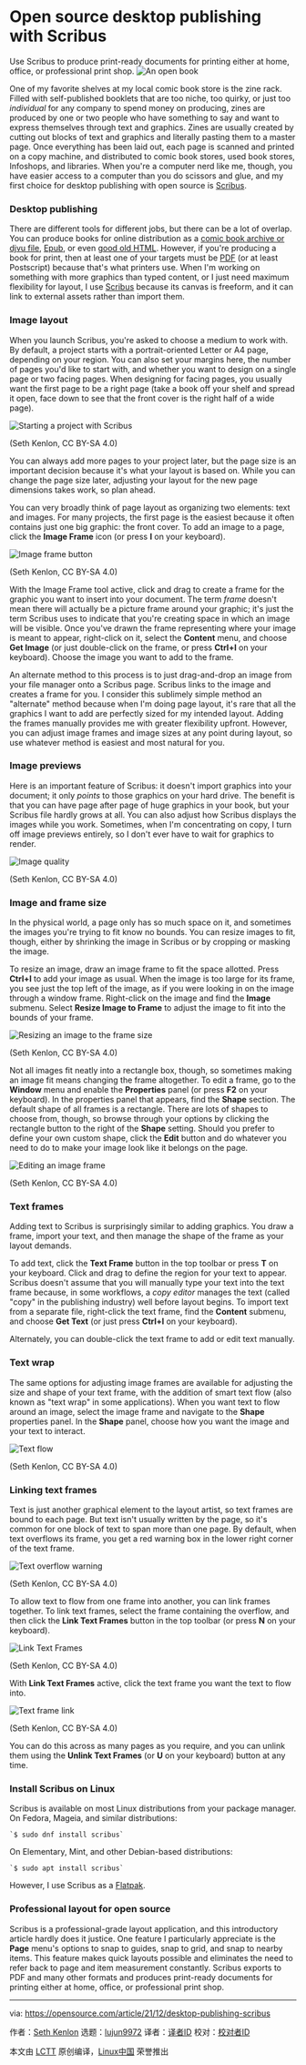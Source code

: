 [#]: subject: "Open source desktop publishing with Scribus"
[#]: via: "https://opensource.com/article/21/12/desktop-publishing-scribus"
[#]: author: "Seth Kenlon https://opensource.com/users/seth"
[#]: collector: "lujun9972"
[#]: translator: " "
[#]: reviewer: " "
[#]: publisher: " "
[#]: url: " "

Open source desktop publishing with Scribus
======
Use Scribus to produce print-ready documents for printing either at
home, office, or professional print shop.
![An open book][1]

One of my favorite shelves at my local comic book store is the zine rack. Filled with self-published booklets that are too niche, too quirky, or just too _individual_ for any company to spend money on producing, zines are produced by one or two people who have something to say and want to express themselves through text and graphics. Zines are usually created by cutting out blocks of text and graphics and literally pasting them to a master page. Once everything has been laid out, each page is scanned and printed on a copy machine, and distributed to comic book stores, used book stores, Infoshops, and libraries. When you're a computer nerd like me, though, you have easier access to a computer than you do scissors and glue, and my first choice for desktop publishing with open source is [Scribus][2].

### Desktop publishing

There are different tools for different jobs, but there can be a lot of overlap. You can produce books for online distribution as a [comic book archive or djvu file][3], [Epub][4], or even [good old HTML][5]. However, if you're producing a book for print, then at least one of your targets must be [PDF][6] (or at least Postscript) because that's what printers use. When I'm working on something with more graphics than typed content, or I just need maximum flexibility for layout, I use [Scribus][2] because its canvas is freeform, and it can link to external assets rather than import them.

### Image layout

When you launch Scribus, you're asked to choose a medium to work with. By default, a project starts with a portrait-oriented Letter or A4 page, depending on your region. You can also set your margins here, the number of pages you'd like to start with, and whether you want to design on a single page or two facing pages. When designing for facing pages, you usually want the first page to be a right page (take a book off your shelf and spread it open, face down to see that the front cover is the right half of a wide page).

![Starting a project with Scribus][7]

(Seth Kenlon, CC BY-SA 4.0)

You can always add more pages to your project later, but the page size is an important decision because it's what your layout is based on. While you can change the page size later, adjusting your layout for the new page dimensions takes work, so plan ahead.

You can very broadly think of page layout as organizing two elements: text and images. For many projects, the first page is the easiest because it often contains just one big graphic: the front cover. To add an image to a page, click the **Image Frame** icon (or press **I** on your keyboard).

![Image frame button][8]

(Seth Kenlon, CC BY-SA 4.0)

With the Image Frame tool active, click and drag to create a frame for the graphic you want to insert into your document. The term _frame_ doesn't mean there will actually be a picture frame around your graphic; it's just the term Scribus uses to indicate that you're creating space in which an image will be visible. Once you've drawn the frame representing where your image is meant to appear, right-click on it, select the **Content** menu, and choose **Get Image** (or just double-click on the frame, or press **Ctrl+I** on your keyboard). Choose the image you want to add to the frame.

An alternate method to this process is to just drag-and-drop an image from your file manager onto a Scribus page. Scribus links to the image and creates a frame for you. I consider this sublimely simple method an "alternate" method because when I'm doing page layout, it's rare that all the graphics I want to add are perfectly sized for my intended layout. Adding the frames manually provides me with greater flexibility upfront. However, you can adjust image frames and image sizes at any point during layout, so use whatever method is easiest and most natural for you.

### Image previews

Here is an important feature of Scribus: it doesn't import graphics into your document; it only _points_ to those graphics on your hard drive. The benefit is that you can have page after page of huge graphics in your book, but your Scribus file hardly grows at all. You can also adjust how Scribus displays the images while you work. Sometimes, when I'm concentrating on copy, I turn off image previews entirely, so I don't ever have to wait for graphics to render.

![Image quality][9]

(Seth Kenlon, CC BY-SA 4.0)

### Image and frame size

In the physical world, a page only has so much space on it, and sometimes the images you're trying to fit know no bounds. You can resize images to fit, though, either by shrinking the image in Scribus or by cropping or masking the image.

To resize an image, draw an image frame to fit the space allotted. Press **Ctrl+I** to add your image as usual. When the image is too large for its frame, you see just the top left of the image, as if you were looking in on the image through a window frame. Right-click on the image and find the **Image** submenu. Select **Resize Image to Frame** to adjust the image to fit into the bounds of your frame.

![Resizing an image to the frame size][10]

(Seth Kenlon, CC BY-SA 4.0)

Not all images fit neatly into a rectangle box, though, so sometimes making an image fit means changing the frame altogether. To edit a frame, go to the **Window** menu and enable the **Properties** panel (or press **F2** on your keyboard). In the properties panel that appears, find the **Shape** section. The default shape of all frames is a rectangle. There are lots of shapes to choose from, though, so browse through your options by clicking the rectangle button to the right of the **Shape** setting. Should you prefer to define your own custom shape, click the **Edit** button and do whatever you need to do to make your image look like it belongs on the page.

![Editing an image frame][11]

(Seth Kenlon, CC BY-SA 4.0)

### Text frames

Adding text to Scribus is surprisingly similar to adding graphics. You draw a frame, import your text, and then manage the shape of the frame as your layout demands.

To add text, click the **Text Frame** button in the top toolbar or press **T** on your keyboard. Click and drag to define the region for your text to appear. Scribus doesn't assume that you will manually type your text into the text frame because, in some workflows, a _copy editor_ manages the text (called "copy" in the publishing industry) well before layout begins. To import text from a separate file, right-click the text frame, find the **Content** submenu, and choose **Get Text** (or just press **Ctrl+I** on your keyboard).

Alternately, you can double-click the text frame to add or edit text manually.

### Text wrap

The same options for adjusting image frames are available for adjusting the size and shape of your text frame, with the addition of smart text flow (also known as "text wrap" in some applications). When you want text to flow around an image, select the image frame and navigate to the **Shape** properties panel. In the **Shape** panel, choose how you want the image and your text to interact.

![Text flow][12]

(Seth Kenlon, CC BY-SA 4.0)

### Linking text frames

Text is just another graphical element to the layout artist, so text frames are bound to each page. But text isn't usually written by the page, so it's common for one block of text to span more than one page. By default, when text overflows its frame, you get a red warning box in the lower right corner of the text frame.

![Text overflow warning][13]

(Seth Kenlon, CC BY-SA 4.0)

To allow text to flow from one frame into another, you can link frames together. To link text frames, select the frame containing the overflow, and then click the **Link Text Frames** button in the top toolbar (or press **N** on your keyboard).

![Link Text Frames][14]

(Seth Kenlon, CC BY-SA 4.0)

With **Link Text Frames** active, click the text frame you want the text to flow into.

![Text frame link][15]

(Seth Kenlon, CC BY-SA 4.0)

You can do this across as many pages as you require, and you can unlink them using the **Unlink Text Frames** (or **U** on your keyboard) button at any time.

### Install Scribus on Linux

Scribus is available on most Linux distributions from your package manager. On Fedora, Mageia, and similar distributions:


```
`$ sudo dnf install scribus`
```

On Elementary, Mint, and other Debian-based distributions:


```
`$ sudo apt install scribus`
```

However, I use Scribus as a [Flatpak][16].

### Professional layout for open source

Scribus is a professional-grade layout application, and this introductory article hardly does it justice. One feature I particularly appreciate is the **Page** menu's options to snap to guides, snap to grid, and snap to nearby items. This feature makes quick layouts possible and eliminates the need to refer back to page and item measurement constantly. Scribus exports to PDF and many other formats and produces print-ready documents for printing either at home, office, or professional print shop.

--------------------------------------------------------------------------------

via: https://opensource.com/article/21/12/desktop-publishing-scribus

作者：[Seth Kenlon][a]
选题：[lujun9972][b]
译者：[译者ID](https://github.com/译者ID)
校对：[校对者ID](https://github.com/校对者ID)

本文由 [LCTT](https://github.com/LCTT/TranslateProject) 原创编译，[Linux中国](https://linux.cn/) 荣誉推出

[a]: https://opensource.com/users/seth
[b]: https://github.com/lujun9972
[1]: https://opensource.com/sites/default/files/styles/image-full-size/public/lead-images/open_book_color.jpg?itok=I-8tNQOP (An open book)
[2]: http://scribus.net
[3]: https://opensource.com/article/19/3/comic-book-archive-djvu
[4]: https://opensource.com/education/15/11/ebook-open-formats
[5]: https://opensource.com/article/17/4/getting-started-jekyll
[6]: https://opensource.com/article/21/12/update-pdf-data-pdftk-java
[7]: https://opensource.com/sites/default/files/scribus-new.jpg (Starting a project with Scribus)
[8]: https://opensource.com/sites/default/files/scribus-button-image-frame.jpg (Image frame button)
[9]: https://opensource.com/sites/default/files/scribus-menu-preview-settings.jpg (Image quality)
[10]: https://opensource.com/sites/default/files/scribus-menu-image.jpg (Resizing an image to the frame size)
[11]: https://opensource.com/sites/default/files/scribus-menu-edit-frame.jpg (Editing an image frame)
[12]: https://opensource.com/sites/default/files/scribus-menu-text-flow.jpg (Text flow)
[13]: https://opensource.com/sites/default/files/scribus-text-overflow.jpg (Text overflow warning)
[14]: https://opensource.com/sites/default/files/scribus-button-text-frame-link.jpg (Link Text Frames)
[15]: https://opensource.com/sites/default/files/scribus-text-frame-link.jpg (Text frame link)
[16]: https://opensource.com/article/21/11/install-flatpak-linux
